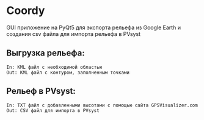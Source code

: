 # Coordy
GUI приложение на PyQt5 для экспорта рельефа из Google Earth и создания csv файла для импорта рельефа в PVsyst
## Выгрузка рельефа:
```
In: KML файл с необходимой областью
Out: KML файл с контуром, заполненным точками
```
## Рельеф в PVsyst:
```
In: TXT файл с добавленными высотами с помощью сайта GPSVisualizer.com
Out: CSV файл для импорта в PVsyst
```
